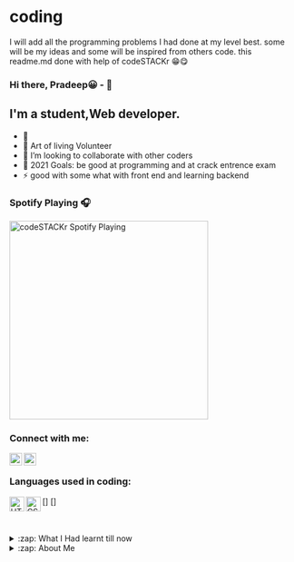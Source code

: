 # coding
I will add all the programming problems I had done at my level best. some will be my ideas and some will be inspired from others code. this readme.md done with help of codeSTACKr 😁😋





### Hi there, Pradeep😀 - 👋

## I'm a student,Web developer.

- 🔭 
- 🌱 Art of living Volunteer
- 👯 I’m looking to collaborate with other coders
- 🥅 2021 Goals: be good at programming and at crack entrence exam
- ⚡ good with some what with front end and learning backend

### Spotify Playing 🎧

[<img src="https://now-playing-codestackr.vercel.app/api/spotify-playing" alt="codeSTACKr Spotify Playing" width="350" />](https://open.spotify.com/user/swyqyimdc12jajde4vpwd2x1b)

### Connect with me:

[<img align="left" alt="codeSTACKr | Twitter" width="22px" src="https://cdn.jsdelivr.net/npm/simple-icons@v3/icons/twitter.svg" />][twitter]
[<img align="left" alt="codeSTACKr | LinkedIn" width="22px" src="https://cdn.jsdelivr.net/npm/simple-icons@v3/icons/linkedin.svg" />][linkedin]


<br />

### Languages used in coding:

[<img align="left" alt="HTML5" width="26px" src="https://learnsimply323855042.files.wordpress.com/2018/12/c.jpg" />]
[<img align="left" alt="CSS3" width="26px" src="https://www.vizteams.com/wp-content/uploads/2013/08/python-logo-master.png" />]

<br />
<br />


<details>
  <summary>:zap: What I Had learnt till now</summary>
  
<!--START_SECTION:activity-->
-Html
-css,scss
-Javascript
-Typescript
-python- medium
-java- begginer
-c,cpp - medium
-Git 
-Github
-Angular
-Nodejs - begginer
-Graphql - just started
-Socket - begginer
<!--END_SECTION:activity-->

</details>

<details>
  <summary>:zap: About Me</summary>

  I am learning how things are working I would like to interact with you so that you and me could share ideas and become good at coding!!!

</details>

[twitter]: https://twitter.com/PradeepCodescifi
[linkedin]: https://linkedin.com/in/pradeep-rekkapalli
